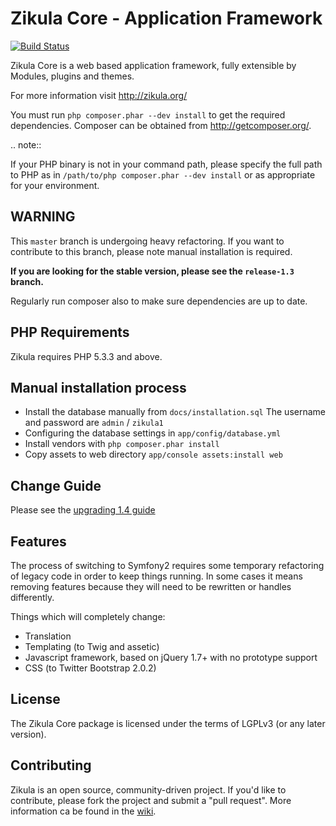 Zikula Core - Application Framework
===================================

[![Build Status](https://secure.travis-ci.org/zikula/core.png?branch=master)](http://travis-ci.org/zikula/core)

Zikula Core is a web based application framework, fully extensible by
Modules, plugins and themes.

For more information visit http://zikula.org/

You must run `php composer.phar --dev install` to get the required dependencies.
Composer can be obtained from http://getcomposer.org/.

.. note::

If your PHP binary is not in your command path, please specify the full path to PHP
as in `/path/to/php composer.phar --dev install` or as appropriate for your
environment.

## WARNING

This `master` branch is undergoing heavy refactoring. If you want to
contribute to this branch, please note manual installation is required.

**If you are looking for the stable version, please see the `release-1.3` branch.**

Regularly run composer also to make sure dependencies are up to date.

## PHP Requirements

Zikula requires PHP 5.3.3 and above.

## Manual installation process

  - Install the database manually from `docs/installation.sql`
    The username and password are `admin` / `zikula1`
  - Configuring the database settings in `app/config/database.yml`
  - Install vendors with `php composer.phar install`
  - Copy assets to web directory `app/console assets:install web`

## Change Guide

Please see the [upgrading 1.4 guide](https://github.com/zikula/core/blob/master/docs/UPGRADING-1.4.md)

## Features

The process of switching to Symfony2 requires some temporary refactoring of legacy code
in order to keep things running. In some cases it means removing features because
they will need to be rewritten or handles differently.

Things which will completely change:

  - Translation
  - Templating (to Twig and assetic)
  - Javascript framework, based on jQuery 1.7+ with no prototype support
  - CSS (to Twitter Bootstrap 2.0.2)

## License

The Zikula Core package is licensed under the terms of LGPLv3 (or any later version).

## Contributing

Zikula is an open source, community-driven project. If you'd like to contribute,
please fork the project and submit a "pull request". More information ca be found in the
[wiki](https://github.com/zikula/core/wiki).
